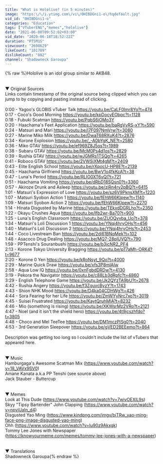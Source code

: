 ```yaml
---
title: "What is Hololive? (in 5 minutes)"
image: "https:\/\/i.ytimg.com\/vi\/0HIBDGni1-o\/hqdefault.jpg"
vid_id: "0HIBDGni1-o"
categories: "Education"
tags: ["VTuberENG","memes","hololive"]
date: "2021-06-08T09:52:02+03:00"
vid_date: "2020-06-18T18:52:22Z"
duration: "PT5M1S"
viewcount: "2698629"
likeCount: "101709"
dislikeCount: "802"
channel: "Shadowneck Garoupa"
---
```

{% raw %}Hololive is an idol group similar to AKB48.<br /><br /><br />▼ Original Sources<br />Links contain timestamp of the original source being clipped which you can jump to by copying and pasting instead of clicking.<br /><br />0:00 - Yagoo's GLOBIS vTuber Talk <a rel="nofollow" target="blank" href="https://youtu.be/CaLF0Imr8Yo?t=474">https://youtu.be/CaLF0Imr8Yo?t=474</a><br />0:17 - Coco's Good Morning <a rel="nofollow" target="blank" href="https://youtu.be/kpDocyEObpc?t=1128">https://youtu.be/kpDocyEObpc?t=1128</a><br />0:18 - Fubuki Scatman <a rel="nofollow" target="blank" href="https://youtu.be/PqbS6iOMo3Y">https://youtu.be/PqbS6iOMo3Y</a><br />0:20 - Haachama's Feet Application <a rel="nofollow" target="blank" href="https://youtu.be/baRgVvRS-xY?t=590">https://youtu.be/baRgVvRS-xY?t=590</a><br />0:24 - Matsuri and Mari <a rel="nofollow" target="blank" href="https://youtu.be/I7F097NmVrw?t=3080">https://youtu.be/I7F097NmVrw?t=3080</a><br />0:27 - Marine Miko Milk <a rel="nofollow" target="blank" href="https://youtu.be/DwaT68RXuK4?t=2876">https://youtu.be/DwaT68RXuK4?t=2876</a><br />0:34 - Korone Explosion <a rel="nofollow" target="blank" href="https://youtu.be/_-A0bYgK_NE?t=2580">https://youtu.be/_-A0bYgK_NE?t=2580</a><br />0:36 - Miko GTAV <a rel="nofollow" target="blank" href="https://youtu.be/ef969Z8J5os?t=1989">https://youtu.be/ef969Z8J5os?t=1989</a><br />0:38 - Subaru GTAV <a rel="nofollow" target="blank" href="https://youtu.be/McM0Ps4d1os?t=2829">https://youtu.be/McM0Ps4d1os?t=2829</a><br />0:39 - Rushia GTAV <a rel="nofollow" target="blank" href="https://youtu.be/wJGMRs1TSQg?t=4265">https://youtu.be/wJGMRs1TSQg?t=4265</a><br />0:41 - Roboco GTAV <a rel="nofollow" target="blank" href="https://youtu.be/2VWSiXMt4gM?t=2409">https://youtu.be/2VWSiXMt4gM?t=2409</a><br />0:43 - Elite English School <a rel="nofollow" target="blank" href="https://youtu.be/rXpocU-HP8E?t=2139">https://youtu.be/rXpocU-HP8E?t=2139</a><br />0:45 - Haachama Girlfriend <a rel="nofollow" target="blank" href="https://youtu.be/BwV1o4fkKcA?t=38">https://youtu.be/BwV1o4fkKcA?t=38</a><br />0:47 - Luna's Period <a rel="nofollow" target="blank" href="https://youtu.be/RLIO0XT6vQI?t=721">https://youtu.be/RLIO0XT6vQI?t=721</a><br />0:51 - Haachama Vomiting <a rel="nofollow" target="blank" href="https://youtu.be/dRbD18SQsn0?t=3360">https://youtu.be/dRbD18SQsn0?t=3360</a><br />0:57 - Akiroze Drunk and Asleep <a rel="nofollow" target="blank" href="https://youtu.be/zjRn4rv2pBQ?t=6415">https://youtu.be/zjRn4rv2pBQ?t=6415</a><br />1:01 - Matsuri's Expression of Love <a rel="nofollow" target="blank" href="https://youtu.be/sz6V9PknsXM?t=1220">https://youtu.be/sz6V9PknsXM?t=1220</a><br />1:07 - Matsuri Syobon Action 1 <a rel="nofollow" target="blank" href="https://youtu.be/fEhW66KIpew?t=1140">https://youtu.be/fEhW66KIpew?t=1140</a><br />1:09 - Matsuri Syobon Action 2 <a rel="nofollow" target="blank" href="https://youtu.be/fEhW66KIpew?t=2270">https://youtu.be/fEhW66KIpew?t=2270</a><br />1:14 - Hinata Disgusted by Marine <a rel="nofollow" target="blank" href="https://youtu.be/TEkxdDGRLho?t=2350">https://youtu.be/TEkxdDGRLho?t=2350</a><br />1:22 - Okayu Crushes Aqua <a rel="nofollow" target="blank" href="https://youtu.be/lfb2wr-Ba70?t=900">https://youtu.be/lfb2wr-Ba70?t=900</a><br />1:25 - Luna's English Classroom <a rel="nofollow" target="blank" href="https://youtu.be/ZUOQvvba_Uo?t=378">https://youtu.be/ZUOQvvba_Uo?t=378</a><br />1:34 - Matsuri's Loli Discussion 1 <a rel="nofollow" target="blank" href="https://youtu.be/YNqi4hryOHs?t=456">https://youtu.be/YNqi4hryOHs?t=456</a><br />1:40 - Matsuri's Loli Discussion 2 <a rel="nofollow" target="blank" href="https://youtu.be/YNqi4hryOHs?t=2453">https://youtu.be/YNqi4hryOHs?t=2453</a><br />1:44 - Coco Livestream Ban <a rel="nofollow" target="blank" href="https://youtu.be/2di61BNqMek?t=102">https://youtu.be/2di61BNqMek?t=102</a><br />1:48 - Asacoco Drug Dealing <a rel="nofollow" target="blank" href="https://youtu.be/MQ7-28plUVQ?t=790">https://youtu.be/MQ7-28plUVQ?t=790</a><br />1:59 - PPTenshi's Souranbushi <a rel="nofollow" target="blank" href="https://youtu.be/b3jcNR2_PF4">https://youtu.be/b3jcNR2_PF4</a><br />2:13 - Korone Tokyo University Bragging <a rel="nofollow" target="blank" href="https://youtu.be/pT7aMh-ORK4?t=9677">https://youtu.be/pT7aMh-ORK4?t=9677</a><br />2:20 - Korone 0 Yen <a rel="nofollow" target="blank" href="https://youtu.be/kRoNsyt_9Qo?t=4000">https://youtu.be/kRoNsyt_9Qo?t=4000</a><br />2:29 - Marine Quick Draw <a rel="nofollow" target="blank" href="https://youtu.be/xfs3P8mIAIw">https://youtu.be/xfs3P8mIAIw</a><br />2:58 - Aqua Low IQ <a rel="nofollow" target="blank" href="https://youtu.be/0xnFgbdDRDw?t=4130">https://youtu.be/0xnFgbdDRDw?t=4130</a><br />3:19 - Pekora the Navigator <a rel="nofollow" target="blank" href="https://youtu.be/c88Lb3dRpfc?t=4860">https://youtu.be/c88Lb3dRpfc?t=4860</a><br />3:29 - English Telephone Game <a rel="nofollow" target="blank" href="https://youtu.be/Jk2QYzTA9bU?t=2678">https://youtu.be/Jk2QYzTA9bU?t=2678</a><br />4:42 - Rushia Angery <a rel="nofollow" target="blank" href="https://youtu.be/f3ZguvcByzY?t=1743">https://youtu.be/f3ZguvcByzY?t=1743</a><br />4:43 - Shion NHK Mood <a rel="nofollow" target="blank" href="https://youtu.be/D4ka04CDHWg?t=426">https://youtu.be/D4ka04CDHWg?t=426</a><br />4:44 - Sora Fearing for her Life <a rel="nofollow" target="blank" href="https://youtu.be/ZmWYyNrc7xo?t=3019">https://youtu.be/ZmWYyNrc7xo?t=3019</a><br />4:45 - Suisei Frustrated <a rel="nofollow" target="blank" href="https://youtu.be/KaytQruhMlA?t=8232">https://youtu.be/KaytQruhMlA?t=8232</a><br />4:46 - Mio (something is rising) <a rel="nofollow" target="blank" href="https://youtu.be/XKWsrMz2VRo?t=2121">https://youtu.be/XKWsrMz2VRo?t=2121</a><br />4:47 - Noel (and it isn't the shield hero) <a rel="nofollow" target="blank" href="https://youtu.be/4t9jcszhfdo?t=3805">https://youtu.be/4t9jcszhfdo?t=3805</a><br />4:48 - Choco and Mel TeeTee <a rel="nofollow" target="blank" href="https://youtu.be/DM1mczPISg0?t=2040">https://youtu.be/DM1mczPISg0?t=2040</a><br />4:53 - 3rd Generation Sleepover <a rel="nofollow" target="blank" href="https://youtu.be/gVED2BEEemo?t=864">https://youtu.be/gVED2BEEemo?t=864</a><br /><br />Description was getting too long so I couldn't include the list of vTubers that appeared here.<br /><br /><br />▼ Music<br />Hamburgaga's Awesome Scatman Mix (<a rel="nofollow" target="blank" href="https://www.youtube.com/watch?v=18_VAVx9SV0)">https://www.youtube.com/watch?v=18_VAVx9SV0)</a><br />Amane Kanata a.k.a PP Tenshi (see source above)<br />Jack Stauber - Buttercup<br /><br /><br />▼ Memes<br />Look at This Dude (<a rel="nofollow" target="blank" href="https://www.youtube.com/watch?v=7wivOEXlL9s)">https://www.youtube.com/watch?v=7wivOEXlL9s)</a><br />Skyy &quot;Tipsy Bartender&quot; John Clapping (<a rel="nofollow" target="blank" href="https://www.youtube.com/watch?v=npviUaIn_d4)">https://www.youtube.com/watch?v=npviUaIn_d4)</a><br />Disgusted Yao Ming (<a rel="nofollow" target="blank" href="https://www.kindpng.com/imgv/biTRw_yao-ming-face-png-image-disgusted-yao-ming)">https://www.kindpng.com/imgv/biTRw_yao-ming-face-png-image-disgusted-yao-ming)</a><br />Ohh (<a rel="nofollow" target="blank" href="https://www.youtube.com/watch?v=Iu90z9Akxgk)">https://www.youtube.com/watch?v=Iu90z9Akxgk)</a><br />Tommy Lee Jones with Newspaper (<a rel="nofollow" target="blank" href="https://knowyourmeme.com/memes/tommy-lee-jones-with-a-newspaper)">https://knowyourmeme.com/memes/tommy-lee-jones-with-a-newspaper)</a><br /><br /><br />▼ Translations<br />Shadowneck Garoupa{% endraw %}
